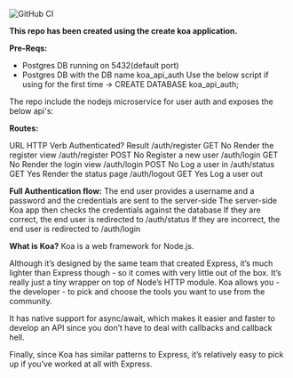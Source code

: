 ![GitHub CI](https://github.com/Jay2983/koa-ms-koa-auth-ms/actions/workflows/node.js.yml/badge.svg)

**This repo has been created using the create koa application.**

**Pre-Reqs:**
 - Postgres DB running on 5432(default port)
 - Postgres DB with the DB name koa_api_auth
 Use the below script if using for the first time ->  CREATE DATABASE koa_api_auth;

The repo include the nodejs microservice for user auth and exposes the below api's:

**Routes:**

URL	                HTTP Verb	    Authenticated?	    Result
/auth/register	     GET	             No	                Render the register view
/auth/register	     POST	            No	                Register a new user
/auth/login	        GET	             No	                Render the login view
/auth/login	        POST	            No	                Log a user in
/auth/status	       GET	            Yes	                Render the status page
/auth/logout	       GET	            Yes	                Log a user out

**Full Authentication flow:**
The end user provides a username and a password and the credentials are sent to the server-side
The server-side Koa app then checks the credentials against the database
If they are correct, the end user is redirected to /auth/status
If they are incorrect, the end user is redirected to /auth/login



**What is Koa?**
Koa is a web framework for Node.js.

Although it’s designed by the same team that created Express, it’s much lighter than Express though - so it comes with very little out of the box. It’s really just a tiny wrapper on top of Node’s HTTP module. Koa allows you - the developer - to pick and choose the tools you want to use from the community.

It has native support for async/await, which makes it easier and faster to develop an API since you don’t have to deal with callbacks and callback hell.

Finally, since Koa has similar patterns to Express, it’s relatively easy to pick up if you’ve worked at all with Express.
